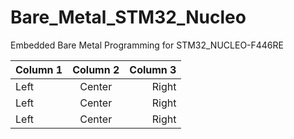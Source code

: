 # Bare_Metal_STM32_Nucleo
Embedded Bare Metal Programming for STM32_NUCLEO-F446RE


| Column 1 | Column 2 | Column 3 |
| :------- | :------: | -------: |
| Left     | Center   | Right    |
| Left     | Center   | Right    |
| Left     | Center   | Right    |
